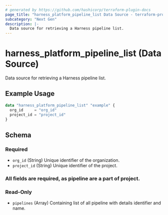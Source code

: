 ```yaml
---
# generated by https://github.com/hashicorp/terraform-plugin-docs
page_title: "harness_platform_pipeline_list Data Source - terraform-provider-harness"
subcategory: "Next Gen"
description: |-
  Data source for retrieving a Harness pipeline list.
---
```


# harness_platform_pipeline_list (Data Source)

Data source for retrieving a Harness pipeline list.

## Example Usage

```terraform
data "harness_platform_pipeline_list" "example" {
  org_id     = "org_id"
  project_id = "project_id"
}
```

<!-- schema generated by tfplugindocs -->
## Schema

### Required
- `org_id` (String) Unique identifier of the organization.
- `project_id` (String) Unique identifier of the project.

### All fields are required, as pipeline are a part of project.

### Read-Only

- `pipelines` (Array) Containing list of all pipeline with details identifier and name.

